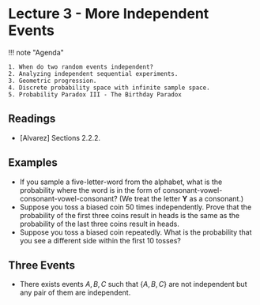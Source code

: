# Lecture 3 - More Independent Events

!!! note "Agenda"

    1. When do two random events independent?
    2. Analyzing independent sequential experiments.
    3. Geometric progression.
    4. Discrete probability space with infinite sample space.
    5. Probability Paradox III - The Birthday Paradox


## Readings

* [Alvarez] Sections 2.2.2.

## Examples

* If you sample a five-letter-word from the alphabet, what is the probability where the word is in the form of consonant-vowel-consonant-vowel-consonant? (We treat the letter **Y** as a consonant.)
* Suppose you toss a biased coin 50 times independently.
Prove that the probability of the first three coins result in heads is the same as the probability of the last three coins result in heads.
* Suppose you toss a biased coin repeatedly. What is the probability that you see a different side within the first 10 tosses?

## Three Events

* There exists events $A, B, C$ such that $\{A, B, C\}$ are not independent but any pair of them are independent.